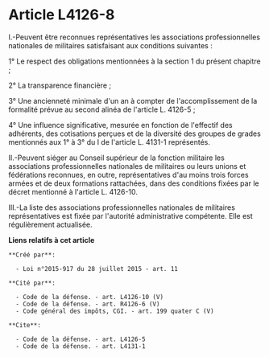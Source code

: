 # Article L4126-8

I.-Peuvent être reconnues représentatives les associations professionnelles nationales de militaires satisfaisant aux
conditions suivantes : 

1° Le respect des obligations mentionnées à la section 1 du présent chapitre ; 

2° La transparence financière ; 

3° Une ancienneté minimale d'un an à compter de l'accomplissement de la formalité prévue au second alinéa de l'article L.
4126-5 ; 

4° Une influence significative, mesurée en fonction de l'effectif des adhérents, des cotisations perçues et de la diversité
des groupes de grades mentionnés aux 1° à 3° du I de l'article L. 4131-1 représentés. 

II.-Peuvent siéger au Conseil supérieur de la fonction militaire les associations professionnelles nationales de militaires
ou leurs unions et fédérations reconnues, en outre, représentatives d'au moins trois forces armées et de deux formations
rattachées, dans des conditions fixées par le décret mentionné à l'article L. 4126-10. 

III.-La liste des associations professionnelles nationales de militaires représentatives est fixée par l'autorité
administrative compétente. Elle est régulièrement actualisée.

**Liens relatifs à cet article**

	**Créé par**:

	  - Loi n°2015-917 du 28 juillet 2015 - art. 11

	**Cité par**:

	  - Code de la défense. - art. L4126-10 (V)
	  - Code de la défense. - art. R4126-6 (V)
	  - Code général des impôts, CGI. - art. 199 quater C (V)

	**Cite**:

	  - Code de la défense. - art. L4126-5
	  - Code de la défense. - art. L4131-1
